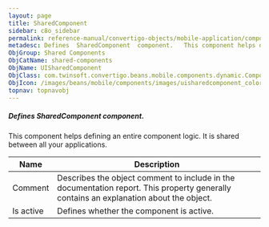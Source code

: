 ```yaml
---
layout: page
title: SharedComponent
sidebar: c8o_sidebar
permalink: reference-manual/convertigo-objects/mobile-application/components/shared-components/sharedcomponent/
metadesc: Defines  SharedComponent  component.   This component helps defining an entire component logic. It is shared between all your applications.
ObjGroup: Shared Components
ObjCatName: shared-components
ObjName: UISharedComponent
ObjClass: com.twinsoft.convertigo.beans.mobile.components.dynamic.ComponentManager$3
ObjIcon: /images/beans/mobile/components/images/uisharedcomponent_color_32x32.png
topnav: topnavobj
---
```

##### Defines <i>SharedComponent</i> component. 
 This component helps defining an entire component logic. It is shared between all your applications.

Name | Description 
--- | ---
Comment | Describes the object comment to include in the documentation report.  This property generally contains an explanation about the object. 
Is active | Defines whether the component is active. 

